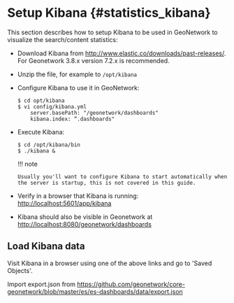 # Setup Kibana {#statistics_kibana}

This section describes how to setup Kibana to be used in GeoNetwork to visualize the search/content statistics:

-   Download Kibana from <http://www.elastic.co/downloads/past-releases/>. For Geonetwork 3.8.x version 7.2.x is recommended.

-   Unzip the file, for example to ``/opt/kibana``

-   Configure Kibana to use it in GeoNetwork:

    ``` shell
    $ cd opt/kibana
    $ vi config/kibana.yml
        server.basePath: "/geonetwork/dashboards"
        kibana.index: “.dashboards"
    ```

-   Execute Kibana:

    ``` shell
    $ cd /opt/kibana/bin
    $ ./kibana &
    ```

    !!! note

        Usually you'll want to configure Kibana to start automatically when the server is startup, this is not covered in this guide.


-   Verify in a browser that Kibana is running: <http://localhost:5601/app/kibana>

-   Kibana should also be visible in Geonetwork at <http://localhost:8080/geonetwork/dashboards>

## Load Kibana data

Visit Kibana in a browser using one of the above links and go to 'Saved Objects'.

Import export.json from <https://github.com/geonetwork/core-geonetwork/blob/master/es/es-dashboards/data/export.json>
